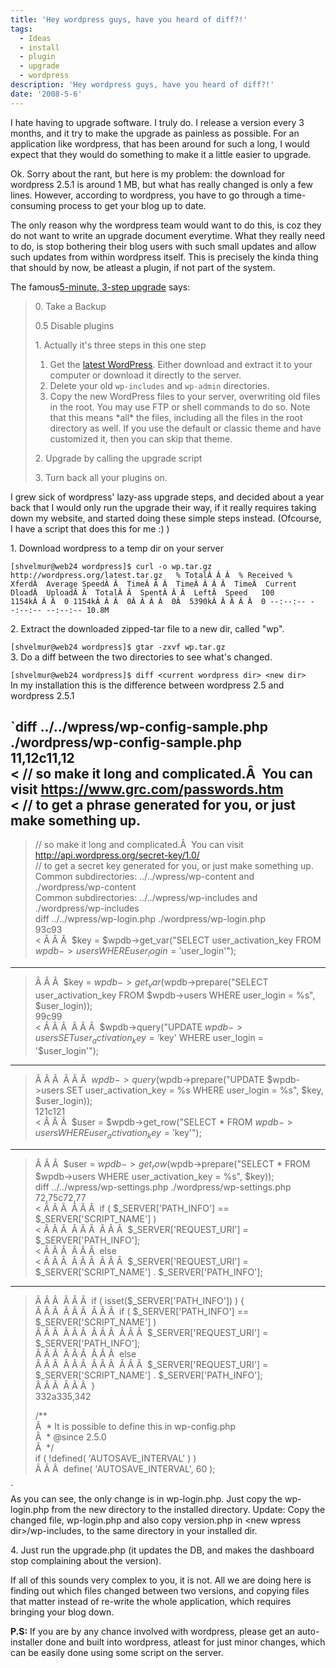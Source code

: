 ```yaml
---
title: 'Hey wordpress guys, have you heard of diff?!'
tags:
  - Ideas
  - install
  - plugin
  - upgrade
  - wordpress
description: 'Hey wordpress guys, have you heard of diff?!'
date: '2008-5-6'
---
```


I hate having to upgrade software. I truly do. I release a version every 3 months, and it try to make the upgrade as painless as possible. For an application like wordpress, that has been around for such a long, I would expect that they would do something to make it a little easier to upgrade.

Ok. Sorry about the rant, but here is my problem: the download for wordpress 2.5.1 is around 1 MB, but what has really changed is only a few lines. However, according to wordpress, you have to go through a time-consuming process to get your blog up to date.

The only reason why the wordpress team would want to do this, is coz they do not want to write an upgrade document everytime. What they really need to do, is stop bothering their blog users with such small updates and allow such updates from within wordpress itself. This is precisely the kinda thing that should by now, be atleast a plugin, if not part of the system.

The famous[5-minute, 3-step upgrade][0] says:

> 0\. Take a Backup
> 
> 0.5 Disable plugins
> 
> 1\. Actually it's three steps in this one step
> 
> 1. Get the [latest WordPress][1]. Either download and extract it to your computer or download it directly to the server.
> 2. Delete your old `wp-includes` and `wp-admin` directories.
> 3. Copy the new WordPress files to your server, overwriting old files in the root. You may use FTP or shell commands to do so. Note that this means \*all\* the files, including all the files in the root directory as well. If you use the default or classic theme and have customized it, then you can skip that theme.
> 
> 2\. Upgrade by calling the upgrade script
> 
> 3\. Turn back all your plugins on.

I grew sick of wordpress' lazy-ass upgrade steps, and decided about a year back that I would only run the upgrade their way, if it really requires taking down my website, and started doing these simple steps instead. (Ofcourse, I have a script that does this for me :) )

1\. Download wordpress to a temp dir on your server

`[shvelmur@web24 wordpress]$ curl -o wp.tar.gz http://wordpress.org/latest.tar.gz  
% TotalÂ Â Â  % Received % XferdÂ  Average SpeedÂ Â  TimeÂ Â Â  TimeÂ Â Â Â  TimeÂ  Current  
DloadÂ  UploadÂ Â  TotalÂ Â  SpentÂ Â Â  LeftÂ  Speed  
100 1154kÂ Â Â  0 1154kÂ Â Â  0Â Â Â Â  0Â  5390kÂ Â Â Â Â  0 --:--:-- --:--:-- --:--:-- 10.8M`

2\. Extract the downloaded zipped-tar file to a new dir, called "wp".

`[shvelmur@web24 wordpress]$ gtar -zxvf wp.tar.gz  
`  
3\. Do a diff between the two directories to see what's changed.

`[shvelmur@web24 wordpress]$ diff <current wordpress dir> <new dir>  
`  
In my installation this is the difference between wordpress 2.5 and wordpress 2.5.1

`diff ../../wpress/wp-config-sample.php ./wordpress/wp-config-sample.php  
11,12c11,12  
< // so make it long and complicated.Â  You can visit https://www.grc.com/passwords.htm  
< // to get a phrase generated for you, or just make something up.  
---  
> // so make it long and complicated.Â  You can visit http://api.wordpress.org/secret-key/1.0/  
> // to get a secret key generated for you, or just make something up.  
Common subdirectories: ../../wpress/wp-content and ./wordpress/wp-content  
Common subdirectories: ../../wpress/wp-includes and ./wordpress/wp-includes  
diff ../../wpress/wp-login.php ./wordpress/wp-login.php  
93c93  
< Â Â Â  $key = $wpdb->get_var("SELECT user_activation_key FROM $wpdb->users WHERE user_login = '$user_login'");  
---  
> Â Â Â  $key = $wpdb->get_var($wpdb->prepare("SELECT user_activation_key FROM $wpdb->users WHERE user_login = %s", $user_login));  
99c99  
< Â Â Â  Â Â Â  $wpdb->query("UPDATE $wpdb->users SET user_activation_key = '$key' WHERE user_login = '$user_login'");  
---  
> Â Â Â  Â Â Â  $wpdb->query($wpdb->prepare("UPDATE $wpdb->users SET user_activation_key = %s WHERE user_login = %s", $key, $user_login));  
121c121  
< Â Â Â  $user = $wpdb->get_row("SELECT * FROM $wpdb->users WHERE user_activation_key = '$key'");  
---  
> Â Â Â  $user = $wpdb->get_row($wpdb->prepare("SELECT * FROM $wpdb->users WHERE user_activation_key = %s", $key));  
diff ../../wpress/wp-settings.php ./wordpress/wp-settings.php  
72,75c72,77  
< Â Â Â  Â Â Â  if ( $_SERVER['PATH_INFO'] == $_SERVER['SCRIPT_NAME'] )  
< Â Â Â  Â Â Â  Â Â Â  $_SERVER['REQUEST_URI'] = $_SERVER['PATH_INFO'];  
< Â Â Â  Â Â Â  else  
< Â Â Â  Â Â Â  Â Â Â  $_SERVER['REQUEST_URI'] = $_SERVER['SCRIPT_NAME'] . $_SERVER['PATH_INFO'];  
---  
> Â Â Â  Â Â Â  if ( isset($_SERVER['PATH_INFO']) ) {  
> Â Â Â  Â Â Â  Â Â Â  if ( $_SERVER['PATH_INFO'] == $_SERVER['SCRIPT_NAME'] )  
> Â Â Â  Â Â Â  Â Â Â  Â Â Â  $_SERVER['REQUEST_URI'] = $_SERVER['PATH_INFO'];  
> Â Â Â  Â Â Â  Â Â Â  else  
> Â Â Â  Â Â Â  Â Â Â  Â Â Â  $_SERVER['REQUEST_URI'] = $_SERVER['SCRIPT_NAME'] . $_SERVER['PATH_INFO'];  
> Â Â Â  Â Â Â  }  
332a335,342  
>  
> /**  
>Â  * It is possible to define this in wp-config.php  
>Â  * @since 2.5.0  
>Â  */  
> if ( !defined( 'AUTOSAVE_INTERVAL' ) )  
> Â Â Â  define( 'AUTOSAVE_INTERVAL', 60 );  
>  
`  
As you can see, the only change is in wp-login.php. Just copy the wp-login.php from the new directory to the installed directory. Update: Copy the changed file, wp-login.php and also copy version.php in <new wpress dir\>/wp-includes, to the same directory in your installed dir.

4\. Just run the upgrade.php (it updates the DB, and makes the dashboard stop complaining about the version).

If all of this sounds very complex to you, it is not. All we are doing here is finding out which files changed between two versions, and copying files that matter instead of re-write the whole application, which requires bringing your blog down.

**P.S:** If you are by any chance involved with wordpress, please get an auto-installer done and built into wordpress, atleast for just minor changes, which can be easily done using some script on the server.


[0]: http://codex.wordpress.org/Upgrading_WordPress
[1]: http://wordpress.org/download/ "http://wordpress.org/download/"